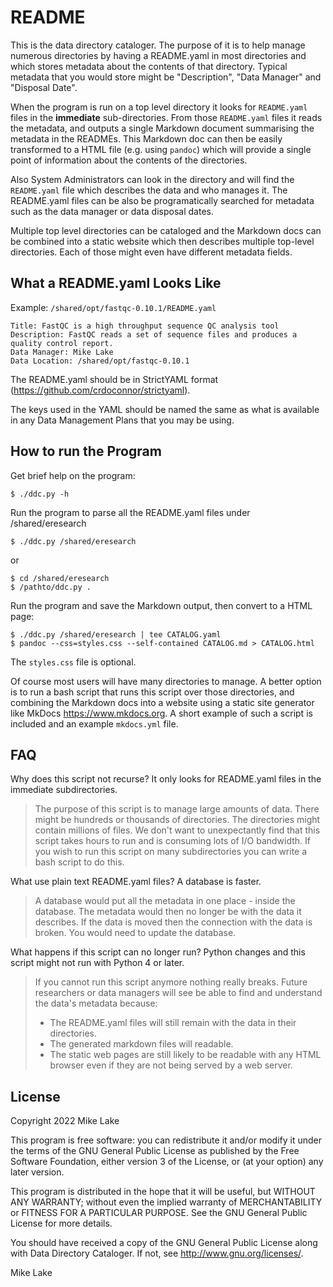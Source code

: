 # README

This is the data directory cataloger. The purpose of it is to help manage
numerous directories by having a README.yaml in most directories and which
stores metadata about the contents of that directory. Typical metadata that
you would store might be "Description", "Data Manager" and "Disposal Date".

When the program is run on a top level directory it looks for `README.yaml` files
in the **immediate** sub-directories. From those `README.yaml` files it reads the
metadata, and outputs a single Markdown document summarising the metadata in the READMEs.
This Markdown doc can then be easily transformed to a HTML file (e.g. using `pandoc`)
which will provide a single point of information about the contents of the directories.

Also System Administrators can look in the directory and will find the `README.yaml` 
file which describes the data and who manages it. The README.yaml files can be also 
be programatically searched for metadata such as the data manager or data disposal
dates.

Multiple top level directories can be cataloged and the Markdown docs can be combined 
into a static website which then describes multiple top-level directories. Each
of those might even have different metadata fields.

## What a README.yaml Looks Like

Example: `/shared/opt/fastqc-0.10.1/README.yaml`

    Title: FastQC is a high throughput sequence QC analysis tool
    Description: FastQC reads a set of sequence files and produces a quality control report.
    Data Manager: Mike Lake
    Data Location: /shared/opt/fastqc-0.10.1

The README.yaml should be in StrictYAML format (https://github.com/crdoconnor/strictyaml).

The keys used in the YAML should be named the same as what is available in any
Data Management Plans that you may be using.

## How to run the Program

Get brief help on the program:

    $ ./ddc.py -h

Run the program to parse all the README.yaml files under /shared/eresearch

    $ ./ddc.py /shared/eresearch

or

    $ cd /shared/eresearch
    $ /pathto/ddc.py .

Run the program and save the Markdown output, then convert to a HTML page:

    $ ./ddc.py /shared/eresearch | tee CATALOG.yaml
    $ pandoc --css=styles.css --self-contained CATALOG.md > CATALOG.html

The `styles.css` file is optional.

Of course most users will have many directories to manage. A better option is to
run a bash script that runs this script over those directories, and combining the
Markdown docs into a website using a static site generator like MkDocs 
https://www.mkdocs.org. A short example of such a script is included and an 
example `mkdocs.yml` file.

## FAQ

Why does this script not recurse? It only looks for README.yaml files in the immediate subdirectories.

> The purpose of this script is to manage large amounts of data. There might be
> hundreds or thousands of directories. The directories might contain millions of files.
> We don't want to unexpectantly find that this script takes hours to run and is
> consuming lots of I/O bandwidth. If you wish to run this script on many
> subdirectories you can write a bash script to do this.

What use plain text README.yaml files? A database is faster.

> A database would put all the metadata in one place - inside the database.
> The metadata would then no longer be with the data it describes. If the data is
> moved then the connection with the data is broken. You would need to update the
> database.

What happens if this script can no longer run? Python changes and this script might not run with
Python 4 or later.

> If you cannot run this script anymore nothing really breaks.
> Future researchers or data managers will see be able to find and understand the data's
> metadata because:
>
> - The README.yaml files will still remain with the data in their directories.
> - The generated markdown files will readable.
> - The static web pages are still likely to be readable with any HTML browser even if they are not
>   being served by a web server.

## License

Copyright 2022 Mike Lake     

This program is free software: you can redistribute it and/or modify it
under the terms of the GNU General Public License as published by the Free Software 
Foundation, either version 3 of the License, or (at your option) any later version.

This program is distributed in the hope that it will be useful, but
WITHOUT ANY WARRANTY; without even the implied warranty of MERCHANTABILITY or
FITNESS FOR A PARTICULAR PURPOSE. See the GNU General Public License for more
details.

You should have received a copy of the GNU General Public License along with
Data Directory Cataloger. If not, see http://www.gnu.org/licenses/.

Mike Lake

